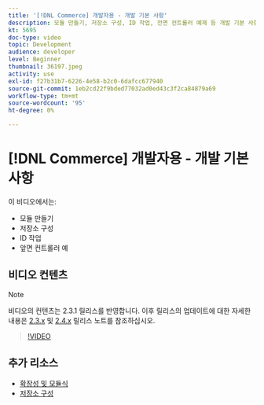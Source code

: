 ```yaml
---
title: '[!DNL Commerce] 개발자용 - 개발 기본 사항'
description: 모듈 만들기, 저장소 구성, ID 작업, 전면 컨트롤러 예제 등 개발 기본 사항에 대해 알아봅니다.
kt: 5695
doc-type: video
topic: Development
audience: developer
level: Beginner
thumbnail: 36197.jpeg
activity: use
exl-id: f27b31b7-6226-4e58-b2c0-6dafcc677940
source-git-commit: 1eb2cd22f9bded77032ad0ed43c3f2ca84879a69
workflow-type: tm+mt
source-wordcount: '95'
ht-degree: 0%

---
```


# [!DNL Commerce] 개발자용 - 개발 기본 사항

이 비디오에서는:

- 모듈 만들기
- 저장소 구성
- ID 작업
- 앞면 컨트롤러 예

## 비디오 컨텐츠

>[!NOTE]
>
>비디오의 컨텐츠는 2.3.1 릴리스를 반영합니다. 이후 릴리스의 업데이트에 대한 자세한 내용은 [ 2.3.x](https://devdocs.magento.com/guides/v2.3/release-notes/bk-release-notes.html) 및 [2.4.x](https://devdocs.magento.com/guides/v2.4/release-notes/bk-release-notes.html) 릴리스 노트를 참조하십시오.

>[!VIDEO](https://video.tv.adobe.com/v/36197?quality=12&learn=on)

## 추가 리소스

- [확장성 및 모듈식](https://devdocs.magento.com/guides/v2.4/architecture/extensibility.html)
- [저장소 구성](https://devdocs.magento.com/cloud/configure/configuration-overview.html)

